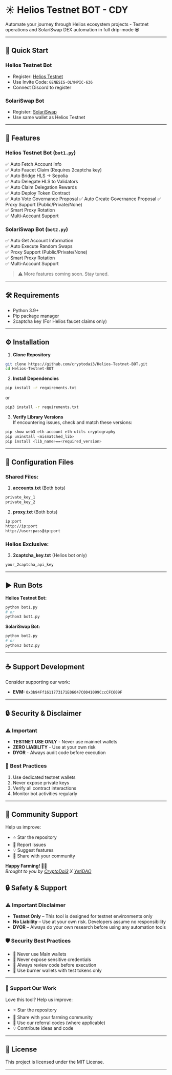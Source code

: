 # ☀️ Helios Testnet BOT - CDY

Automate your journey through Helios ecosystem projects - Testnet operations and SolariSwap DEX automation in full drip-mode 😎  

---

## 🔗 Quick Start

### Helios Testnet Bot
- Register: [Helios Testnet](https://testnet.helioschain.network/?code=GENESIS-OLYMPIC-636)
- Use Invite Code: `GENESIS-OLYMPIC-636`
- Connect Discord to register

### SolariSwap Bot
- Register: [SolariSwap](https://solariswap.finance/)
- Use same wallet as Helios Testnet

---

## 🚀 Features

### Helios Testnet Bot (`bot1.py`)
✅ Auto Fetch Account Info  
✅ Auto Faucet Claim (Requires 2captcha key)  
✅ Auto Bridge HLS → Sepolia  
✅ Auto Delegate HLS to Validators  
✅ Auto Claim Delegation Rewards  
✅ Auto Deploy Token Contract  
✅ Auto Vote Governance Proposal 
✅ Auto Create Governance Proposal 
✅ Proxy Support (Public/Private/None)  
✅ Smart Proxy Rotation  
✅ Multi-Account Support  

### SolariSwap Bot (`bot2.py`)
✅ Auto Get Account Information  
✅ Auto Execute Random Swaps  
✅ Proxy Support (Public/Private/None)  
✅ Smart Proxy Rotation  
✅ Multi-Account Support  

> ⚠️ More features coming soon. Stay tuned.

---

## 🛠️ Requirements

- Python 3.9+ 
- Pip package manager
- 2captcha key (For Helios faucet claims only)

---

## ⚙️ Installation

1. **Clone Repository**
```bash
git clone https://github.com/cryptodai3/Helios-Testnet-BOT.git
cd Helios-Testnet-BOT
```

2. **Install Dependencies**
```bash
pip install -r requirements.txt
```
or
```bash
pip3 install -r requirements.txt
```

3. **Verify Library Versions**  
If encountering issues, check and match these versions:
```bash
pip show web3 eth-account eth-utils cryptography
pip uninstall <mismatched_lib>
pip install <lib_name>==<required_version>
```

---

## 🧾 Configuration Files

### Shared Files:
1. **accounts.txt** (Both bots)
```bash
private_key_1
private_key_2
```

2. **proxy.txt** (Both bots)
```bash
ip:port
http://ip:port
http://user:pass@ip:port
```

### Helios Exclusive:
3. **2captcha_key.txt** (Helios bot only)
```bash
your_2captcha_api_key
```

---

## ▶️ Run Bots

**Helios Testnet Bot:**
```bash
python bot1.py
# or
python3 bot1.py
```

**SolariSwap Bot:**
```bash
python bot2.py
# or
python3 bot2.py
```

---

## ☕ Support Development

Consider supporting our work:

- **EVM:** `0x3b94Ff1611773171E06047C0041099CccCFC609F`

---

## 🔒 Security & Disclaimer

### ⚠️ Important
- **TESTNET USE ONLY** - Never use mainnet wallets
- **ZERO LIABILITY** - Use at your own risk
- **DYOR** - Always audit code before execution

### 🔐 Best Practices
1. Use dedicated testnet wallets
2. Never expose private keys
3. Verify all contract interactions
4. Monitor bot activities regularly

---

## 🙌 Community Support

Help us improve:
- ⭐ Star the repository
- 🐛 Report issues
- 💡 Suggest features
- 📢 Share with your community

**Happy Farming! 🚀🌾**  
*Brought to you by [CryptoDai3](https://t.me/cryptodai3) X [YetiDAO](https://t.me/YetiDAO)*

## 🔒 Safety & Support

### ⚠️ Important Disclaimer

* **Testnet Only** – This tool is designed for testnet environments only
* **No Liability** – Use at your own risk. Developers assume no responsibility
* **DYOR** – Always do your own research before using any automation tools

### 🛡️ Security Best Practices

* 🔐 Never use Main wallets
* 🚫 Never expose sensitive credentials
* 📜 Always review code before execution
* 💸 Use burner wallets with test tokens only

---

### 🙌 Support Our Work

Love this tool? Help us improve:

* ⭐ Star the repository
* 🔗 Share with your farming community
* 💎 Use our referral codes (where applicable)
* 💡 Contribute ideas and code

---

## 📝 License

This project is licensed under the MIT License.

---
